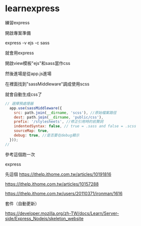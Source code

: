 # learnexpress
練習express

開啟專案準備

express -v ejs -c sass

就會用express

開啟view模板"ejs"和sass當作css

然後進場是從app.js進場

在裡面找到"sassMiddleware"調成使用scss

就會自動生成css了
<!-- app.js中的檔案 -->
```js
// 選擇預處理器
  app.use(sassMiddleware({
    src: path.join(__dirname, 'scss'), //原始檔案路徑
    dest: path.join(__dirname, 'public/css'),
    prefix: '/stylesheets', //修正引用時的前贅詞
    indentedSyntax: false, // true = .sass and false = .scss
    sourceMap: true,
    debug: true, //是否要在debug顯示
  }));
// 
```

參考這個跑一次

express

先這個
https://ithelp.ithome.com.tw/articles/10191816

https://ithelp.ithome.com.tw/articles/10157288


https://ithelp.ithome.com.tw/users/20110371/ironman/1616

套件（自動更新）

https://developer.mozilla.org/zh-TW/docs/Learn/Server-side/Express_Nodejs/skeleton_website